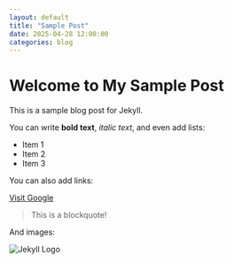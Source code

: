 ```yaml
---
layout: default
title: "Sample Post"
date: 2025-04-28 12:00:00
categories: blog
---
```


# Welcome to My Sample Post

This is a sample blog post for Jekyll.

You can write **bold text**, _italic text_, and even add lists:

- Item 1
- Item 2
- Item 3

You can also add links:

[Visit Google](https://www.google.com)

> This is a blockquote!

And images:

![Jekyll Logo](https://jekyllrb.com/img/logo-2x.png)
